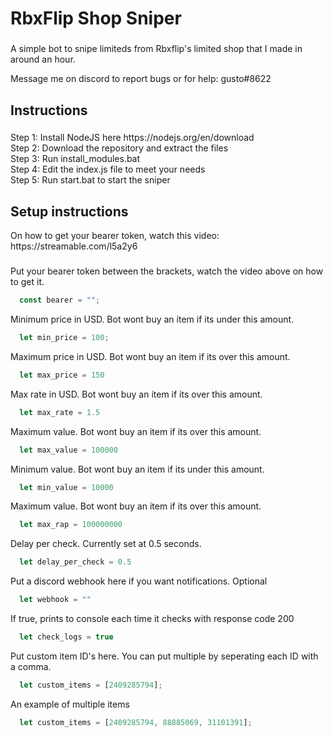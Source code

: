 <h1 align="left">RbxFlip Shop Sniper</h1>

###

<p align="left">A simple bot to snipe limiteds from Rbxflip's limited shop that I made in around an hour.</p>
<p align="left">Message me on discord to report bugs or for help: gusto#8622</p>

<h2 align="left">Instructions</h2>

###

<p align="left">Step 1: Install NodeJS here https://nodejs.org/en/download<br>Step 2: Download the repository and extract the files<br>Step 3: Run install_modules.bat<br>Step 4: Edit the index.js file to meet your needs<br>Step 5: Run start.bat to start the sniper</p>

###

<h2 align="left">Setup instructions</h2>
<p align="left">On how to get your bearer token, watch this video: https://streamable.com/l5a2y6</p>

###
Put your bearer token between the brackets, watch the video above on how to get it.
```js
  const bearer = "";
```

Minimum price in USD. Bot wont buy an item if its under this amount.
```js
  let min_price = 100;
```

Maximum price in USD. Bot wont buy an item if its over this amount.
```js
  let max_price = 150
```

Max rate in USD. Bot wont buy an item if its over this amount.
```js
  let max_rate = 1.5
```

Maximum value. Bot wont buy an item if its over this amount.
```js
  let max_value = 100000
```

Minimum value. Bot wont buy an item if its under this amount.
```js
  let min_value = 10000
```

Maximum value. Bot wont buy an item if its over this amount.
```js
  let max_rap = 100000000
```

Delay per check. Currently set at 0.5 seconds.
```js
  let delay_per_check = 0.5
```

Put a discord webhook here if you want notifications. Optional
```js
  let webhook = ""

```

If true, prints to console each time it checks with response code 200
```js
  let check_logs = true
```

Put custom item ID's here. You can put multiple by seperating each ID with a comma.
```js
  let custom_items = [2409285794];

```

An example of multiple items
```js
  let custom_items = [2409285794, 88885069, 31101391];

```
###
